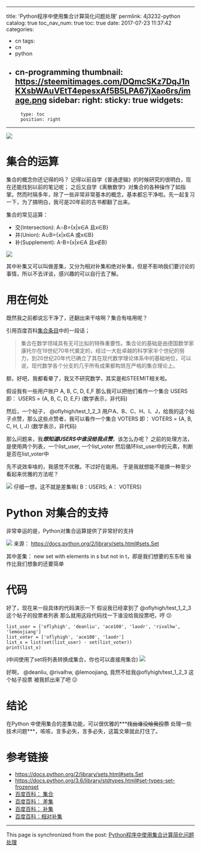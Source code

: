 
---
title: 'Python程序中使用集合计算简化问题处理'
permlink: 4j3232-python
catalog: true
toc_nav_num: true
toc: true
date: 2017-07-23 11:37:42
categories:
- cn
tags:
- cn
- python
- cn-programming
thumbnail: https://steemitimages.com/DQmcSKz7DqJ1nKXsbWAuVEtT4epesxAf5B5LPA67jXao6rs/image.png
sidebar:
    right:
        sticky: true
widgets:
    -
        type: toc
        position: right
---


![](https://steemitimages.com/DQmcSKz7DqJ1nKXsbWAuVEtT4epesxAf5B5LPA67jXao6rs/image.png)

# 集合的运算

集合的概念你还记得的吗？
记得以前自学《普通逻辑》的时候研究的很明白，现在还能找到以前的笔记呢； 之后又自学《离散数学》对集合的各种操作了如指掌。然而时隔多年，除了一些非常非常基本的概念，基本都忘干净啦。先一起复习一下，为了搞明白，我可是20年前的古书都翻了出来。

集合的常见运算：
* 交(Intersection): A∩B={x|x∈A 且x∈B}
* 并(Union): A∪B={x|x∈A 或x∈B}
* 补(Supplement): A-B={x|x∈A 且x∉B} 

![](https://steemitimages.com/DQmVQjLZtzaGoTt5ibLszmS6snXGECqt7YK25cmKrg2r2BJ/image.png)

其中补集又可以叫做差集，又分为相对补集和绝对补集，但是不影响我们要讨论的事情，所以不去详谈，感兴趣的可以自行去了解。

# 用在何处

既然我之前都说忘干净了，还翻出来干啥啊？集合有啥用呢？

引用百度百科[集合条目](https://baike.baidu.com/item/%E9%9B%86%E5%90%88/2908117)中的一段话；
>集合在数学领域具有无可比拟的特殊重要性。集合论的基础是由德国数学家康托尔在19世纪70年代奠定的，经过一大批卓越的科学家半个世纪的努力，到20世纪20年代已确立了其在现代数学理论体系中的基础地位，可以说，现代数学各个分支的几乎所有成果都构筑在严格的集合理论上。

额，好吧，我都看晕了，我又不研究数学，其实是和STEEMIT相关啦。

假设我有一些用户账户 A, B, C, D, E,F
那么我可以把他们看作一个集合 USERS
即： USERS = {A, B, C, D, E,F} 
(数学表示，非代码)

然后，一个帖子， @oflyhigh/test_1_2_3
用户A、B、C、H、I、J，给我的这个帖子点赞，那么这些点赞者，我可以看作一个集合 VOTERS
即： VOTERS = {A, B, C, H, I, J}
(数学表示，非代码)

那么问题来，我***想知道USERS中谁没给我点赞***，该怎么办呢？
之前的处理方法，是使用两个列表，一个list_user, 一个list_voter
然后循环list_user中的元素，判断是否在list_voter中

先不说效率啥的，我感觉不优雅。不过好在能用。
于是我就想能不能换一种至少看起来优雅的方法呢？

![](https://steemitimages.com/DQmcSKz7DqJ1nKXsbWAuVEtT4epesxAf5B5LPA67jXao6rs/image.png)
仔细一想，这不就是差集嘛( B：USERS;  A： VOTERS)

# Python 对集合的支持

非常幸运的是，Python对集合运算提供了非常好的支持

![](https://steemitimages.com/DQmSrZFN4vrA87EfU7oomB78tS6MD3VTCe1c6LufmSjEHVt/image.png)
来源： https://docs.python.org/2/library/sets.html#sets.Set

其中差集： new set with elements in s but not in t，即是我们想要的东东啦
操作比我们想象的还要简单

# 代码

好了，现在来一段具体的代码演示一下
假设我已经拿到了  @oflyhigh/test_1_2_3 这个帖子的投票者列表
那么就用这段代码找一下谁没给我投票吧，哼 😕

```
list_user = ['oflyhigh', 'deanliu', 'ace108', 'laodr', 'rivalhw', 'lemoojiang']
list_voter = ['oflyhigh', 'ace108', 'laodr']
list_x = list(set(list_user) - set(list_voter))
print(list_x)
```
(中间使用了set将列表转换成集合，你也可以直接用集合)
![](https://steemitimages.com/DQmTgDaJ37ZusctYCFNfisRvkr6zvbc2HS3JLPJHvEeucBt/image.png)

好啊， @deanliu, @rivalhw, @lemoojiang, 竟然不给我@oflyhigh/test_1_2_3 这个帖子投票
被我抓出来了吧 😕

# 结论

在Python 中使用集合的差集功能，可以很优雅的***<del>找出谁没给我投票</del> 处理一些技术问题***，咳咳，言多必失，言多必失，这篇文章就此打住了。

# 参考链接

* https://docs.python.org/2/library/sets.html#sets.Set
* https://docs.python.org/3.6/library/stdtypes.html#set-types-set-frozenset
* [百度百科： 集合](https://baike.baidu.com/item/%E9%9B%86%E5%90%88/2908117)
* [百度百科： 差集](https://baike.baidu.com/item/%E5%B7%AE%E9%9B%86)
* [百度百科： 补集](https://baike.baidu.com/item/%E8%A1%A5%E9%9B%86)
* [百度百科：相对补集](https://baike.baidu.com/item/%E7%9B%B8%E5%AF%B9%E8%A1%A5%E9%9B%86)

- - -

This page is synchronized from the post: [Python程序中使用集合计算简化问题处理](https://steemit.com/@oflyhigh/4j3232-python)
